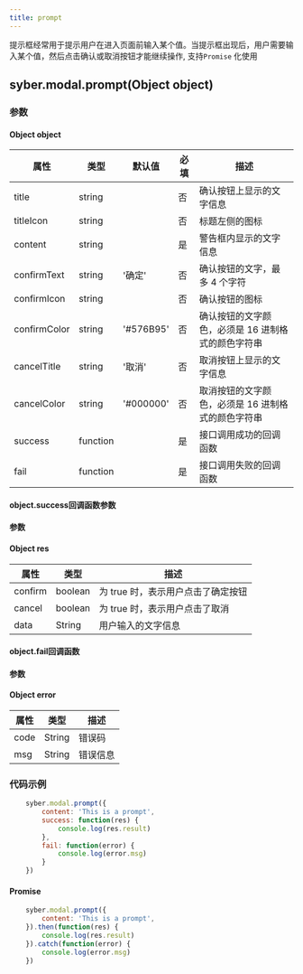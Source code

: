 ```yaml
---
title: prompt
---
```


提示框经常用于提示用户在进入页面前输入某个值。当提示框出现后，用户需要输入某个值，然后点击确认或取消按钮才能继续操作, 支持`Promise` 化使用


## syber.modal.prompt(Object object)
### 参数
#### Object object
| 属性     | 类型    | 默认值 | 必填 | 描述                         |
| ---------- | ------- | -------- | ---------------------------- | ---- |
| title | string |  |否 | 确认按钮上显示的文字信息 |
| titleIcon | string |       | 否 | 标题左侧的图标 |
| content | string |  |是 | 警告框内显示的文字信息 |
| confirmText | string | '确定' | 否 | 确认按钮的文字，最多 4 个字符 |
| confirmIcon | string |       | 否 | 确认按钮的图标 |
| confirmColor | string| '#576B95'  | 否 | 确认按钮的文字颜色，必须是 16 进制格式的颜色字符串 |
| cancelTitle | string |  '取消' |否 | 取消按钮上显示的文字信息 |
| cancelColor | string | '#000000' | 否 | 取消按钮的文字颜色，必须是 16 进制格式的颜色字符串 |
| success | function |  |  是     | 接口调用成功的回调函数      |
| fail   | function |  |  是     | 接口调用失败的回调函数      |


#### object.success回调函数参数
#### 参数
#### Object res
| 属性     | 类型    | 描述                            |
| ---------- | ------- | ---------------------------- |
| confirm | boolean  | 为 true 时，表示用户点击了确定按钮 |
| cancel | boolean  | 为 true 时，表示用户点击了取消  |
| data | String   | 用户输入的文字信息  |

#### object.fail回调函数
#### 参数
#### Object error
| 属性 | 类型  | 描述 |
| -- | -- | -- |
| code | String | 错误码 |
| msg | String  | 错误信息 |

### 代码示例
```javascript
    syber.modal.prompt({
        content: 'This is a prompt',
        success: function(res) {
            console.log(res.result)
        },
        fail: function(error) {
            console.log(error.msg)
        }
    })
```

#### Promise
```javascript
    syber.modal.prompt({
        content: 'This is a prompt',
    }).then(function(res) {
        console.log(res.result)
    }).catch(function(error) {
        console.log(error.msg)
    })
```